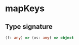 # mapKeys

## Type signature

<!-- prettier-ignore-start -->
```typescript
(f: any) => (xs: any) => object
```
<!-- prettier-ignore-end -->
